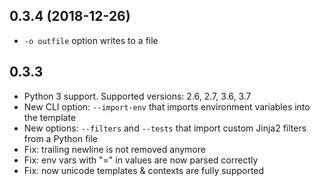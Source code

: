 ## 0.3.4 (2018-12-26)
* `-o outfile` option writes to a file

## 0.3.3
* Python 3 support. 
  Supported versions: 2.6, 2.7, 3.6, 3.7
* New CLI option: `--import-env` that imports environment variables into the template
* New options: `--filters` and `--tests` that import custom Jinja2 filters from a Python file
* Fix: trailing newline is not removed anymore
* Fix: env vars with "=" in values are now parsed correctly
* Fix: now unicode templates & contexts are fully supported

